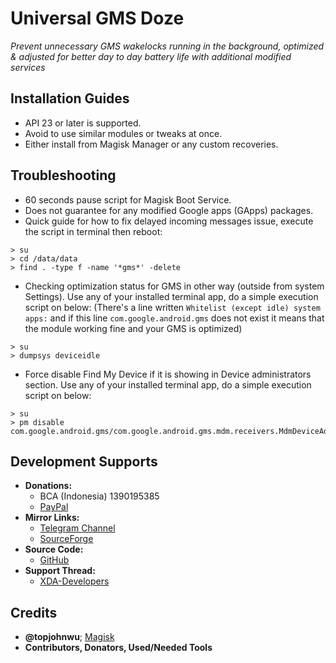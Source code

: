 # Universal GMS Doze
*Prevent unnecessary GMS wakelocks running in the background, optimized & adjusted for better day to day battery life with additional modified services*

## Installation Guides
- API 23 or later is supported.
- Avoid to use similar modules or tweaks at once.
- Either install from Magisk Manager or any custom recoveries.

## Troubleshooting
- 60 seconds pause script for Magisk Boot Service.
- Does not guarantee for any modified Google apps (GApps) packages.
- Quick guide for how to fix delayed incoming messages issue, execute the script in terminal then reboot:
```
> su
> cd /data/data
> find . -type f -name '*gms*' -delete
```
- Checking optimization status for GMS in other way (outside from system Settings). Use any of your installed terminal app, do a simple execution script on below: (There's a line written `Whitelist (except idle) system apps:` and if this line `com.google.android.gms` does not exist it means that the module working fine and your GMS is optimized)
```
> su
> dumpsys deviceidle
```
- Force disable Find My Device if it is showing in Device administrators section. Use any of your installed terminal app, do a simple execution script on below:
```
> su
> pm disable com.google.android.gms/com.google.android.gms.mdm.receivers.MdmDeviceAdminReceiver
```

## Development Supports
- **Donations:**
  - BCA (Indonesia) 1390195385
  - [PayPal](https://paypal.me/gloeyisk)
- **Mirror Links:**
  - [Telegram Channel](https://t.me/GLdppc)
  - [SourceForge](https://sourceforge.net/projects/gldpsf/files/magisk_modules/)
- **Source Code:**
  - [GitHub](https://github.com/gloeyisk/UniversalGMSDoze)
- **Support Thread:**
  - [XDA-Developers](https://forum.xda-developers.com/apps/magisk/module-universal-gms-doze-t3853710)

## Credits
- **@topjohnwu**; [Magisk](https://github.com/topjohnwu/Magisk)
- **Contributors, Donators, Used/Needed Tools**
